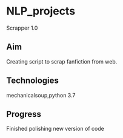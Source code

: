 # NLP_projects

Scrapper 1.0

## Aim

Creating script to scrap fanfiction from web.

## Technologies
mechanicalsoup,python 3.7

## Progress
Finished polishing new version of code
